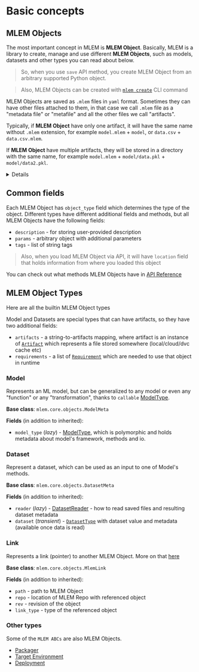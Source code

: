 # Basic concepts

## MLEM Objects

The most important concept in MLEM is **MLEM Object**. Basically, MLEM is a
library to create, manage and use different **MLEM Objects**, such as models,
datasets and other types you can read about below.

> So, when you use `save` API method, you create MLEM Object from an arbitrary
> supported Python object.

> Also, MLEM Objects can be created with
> [`mlem create`](/doc/command-reference/create) CLI command

MLEM Objects are saved as `.mlem` files in `yaml` format. Sometimes they can
have other files attached to them, in that case we call `.mlem` file as a
"metadata file" or "metafile" and all the other files we call "artifacts".

Typically, if **MLEM Object** have only one artifact, it will have the same name
without `.mlem` extension, for example `model.mlem` + `model`, or `data.csv` +
`data.csv.mlem`.

If **MLEM Object** have multiple artifacts, they will be stored in a directory
with the same name, for example `model.mlem` + `model/data.pkl` +
`model/data2.pkl`.

<details>

### Implementation details

From a developer's perspective, MLEM Objects are instances of one of the
subclasses of `MlemMeta` class. MLEM is using extended
[pydantic](https://pydantic-docs.helpmanual.io/) functionality to save and load
them from files.

You can get `MlemMeta` instance if you use `load_meta` API method instead of
simple `load`.

See also [MLEM Object API](/doc/api-reference/mlem-object)

</details>

## Common fields

Each MLEM Object has `object_type` field which determines the type of the
object. Different types have different additional fields and methods, but all
MLEM Objects have the following fields:

- `description` - for storing user-provided description
- `params` - arbitrary object with additional parameters
- `tags` - list of string tags

> Also, when you load MLEM Object via API, it will have `location` field that
> holds information from where you loaded this object

You can check out what methods MLEM Objects have in
[API Reference](/doc/api-reference/mlem-object)

## MLEM Object Types

Here are all the builtin MLEM Object types

Model and Datasets are special types that can have artifacts, so they have two
additional fields:

- `artifacts` - a string-to-artifacts mapping, where artifact is an instance of
  [`Artifact`](/doc/user-guide/mlem-abcs#artifact) which represents a file
  stored somewhere (local/cloud/dvc cache etc)
- `requirements` - a list of
  [`Requirement`](/doc/user-guide/mlem-abcs#requirement) which are needed to use
  that object in runtime

### Model

Represents an ML model, but can be generalized to any model or even any
"function" or any "transformation", thanks to `callable`
[ModelType](/doc/user-guide/mlem-abcs#modeltype).

**Base class**: `mlem.core.objects.ModelMeta`

**Fields** (in addition to inherited):

- `model_type` (_lazy_) - [ModelType](/doc/user-guide/mlem-abcs#modeltype),
  which is polymorphic and holds metadata about model's framework, methods and
  io.

### Dataset

Represent a dataset, which can be used as an input to one of Model's methods.

**Base class**: `mlem.core.objects.DatasetMeta`

**Fields** (in addition to inherited):

- `reader` (_lazy_) - [DatasetReader](/doc/user-guide/mlem-abcs#datasetreader) -
  how to read saved files and resulting dataset metadata
- `dataset` (_transient_) -
  [`DatasetType`](/doc/user-guide/mlem-abcs#datasettype) with dataset value and
  metadata (available once data is read)

### Link

Represents a link (pointer) to another MLEM Object. More on that
[here](/doc/user-guide/linking)

**Base class**: `mlem.core.objects.MlemLink`

**Fields** (in addition to inherited):

- `path` - path to MLEM Object
- `repo` - location of MLEM Repo with referenced object
- `rev` - revision of the object
- `link_type` - type of the referenced object

### Other types

Some of the `MLEM ABCs` are also MLEM Objects.

- [Packager](/doc/user-guide/mlem-abcs#packager)
- [Target Environment](/doc/user-guide/mlem-abcs#targetenvmeta)
- [Deployment](/doc/user-guide/mlem-abcs#deploymeta)
